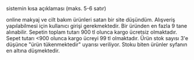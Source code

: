 

sistemin kısa açıklaması (maks. 5-6 satır)

online makyaj ve cilt bakım ürünleri satan bir site düşündüm. Alışveriş yapılabilmesi için kullanıcı girişi gerekmektedir. Bir üründen en fazla 9 tane alınabilir. Sepetin toplam tutarı 900 tl olunca kargo ücretsiz olmaktadır. Sepet tutarı <900 olunca kargo ücreyi 99 tl olmaktadır. Ürün stok sayısı 3'e düşünce "ürün tükenmektedir" uyarısı veriliyor. Stoku biten ürünler syfanın en altına düşmektedir.
